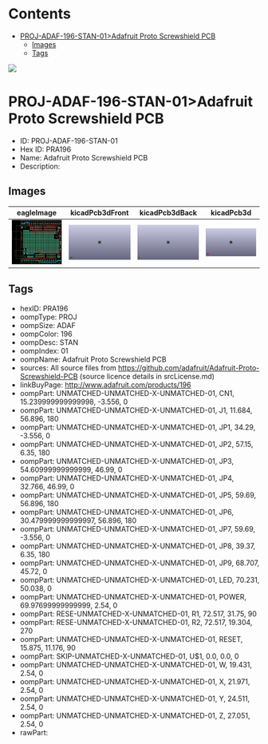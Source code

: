 



Contents
========

* [PROJ-ADAF-196-STAN-01>Adafruit Proto Screwshield PCB](#proj-adaf-196-stan-01adafruit-proto-screwshield-pcb)
	* [Images](#images)
	* [Tags](#tags)
  
![][im]
# PROJ-ADAF-196-STAN-01>Adafruit Proto Screwshield PCB

- ID: PROJ-ADAF-196-STAN-01
- Hex ID: PRA196
- Name: Adafruit Proto Screwshield PCB
- Description: 

## Images
  
  

|eagleImage|kicadPcb3dFront|kicadPcb3dBack|kicadPcb3d|
| :---: | :---: | :---: | :---: |
|[![eagleImage](eagleImage_140.png)](eagleImage_600.png)|[![kicadPcb3dFront](kicadPcb3dFront_140.png)](kicadPcb3dFront_600.png)|[![kicadPcb3dBack](kicadPcb3dBack_140.png)](kicadPcb3dBack_600.png)|[![kicadPcb3d](kicadPcb3d_140.png)](kicadPcb3d_600.png)|

## Tags

- hexID: PRA196
- oompType: PROJ
- oompSize: ADAF
- oompColor: 196
- oompDesc: STAN
- oompIndex: 01
- oompName: Adafruit Proto Screwshield PCB
- sources: All source files from https://github.com/adafruit/Adafruit-Proto-Screwshield-PCB (source licence details in srcLicense.md)
- linkBuyPage: http://www.adafruit.com/products/196
- oompPart: UNMATCHED-UNMATCHED-X-UNMATCHED-01, CN1, 15.239999999999998, -3.556, 0
- oompPart: UNMATCHED-UNMATCHED-X-UNMATCHED-01, J1, 11.684, 56.896, 180
- oompPart: UNMATCHED-UNMATCHED-X-UNMATCHED-01, JP1, 34.29, -3.556, 0
- oompPart: UNMATCHED-UNMATCHED-X-UNMATCHED-01, JP2, 57.15, 6.35, 180
- oompPart: UNMATCHED-UNMATCHED-X-UNMATCHED-01, JP3, 54.60999999999999, 46.99, 0
- oompPart: UNMATCHED-UNMATCHED-X-UNMATCHED-01, JP4, 32.766, 46.99, 0
- oompPart: UNMATCHED-UNMATCHED-X-UNMATCHED-01, JP5, 59.69, 56.896, 180
- oompPart: UNMATCHED-UNMATCHED-X-UNMATCHED-01, JP6, 30.479999999999997, 56.896, 180
- oompPart: UNMATCHED-UNMATCHED-X-UNMATCHED-01, JP7, 59.69, -3.556, 0
- oompPart: UNMATCHED-UNMATCHED-X-UNMATCHED-01, JP8, 39.37, 6.35, 180
- oompPart: UNMATCHED-UNMATCHED-X-UNMATCHED-01, JP9, 68.707, 45.72, 0
- oompPart: UNMATCHED-UNMATCHED-X-UNMATCHED-01, LED, 70.231, 50.038, 0
- oompPart: UNMATCHED-UNMATCHED-X-UNMATCHED-01, POWER, 69.97699999999999, 2.54, 0
- oompPart: RESE-UNMATCHED-X-UNMATCHED-01, R1, 72.517, 31.75, 90
- oompPart: RESE-UNMATCHED-X-UNMATCHED-01, R2, 72.517, 19.304, 270
- oompPart: UNMATCHED-UNMATCHED-X-UNMATCHED-01, RESET, 15.875, 11.176, 90
- oompPart: SKIP-UNMATCHED-X-UNMATCHED-01, U$1, 0.0, 0.0, 0
- oompPart: UNMATCHED-UNMATCHED-X-UNMATCHED-01, W, 19.431, 2.54, 0
- oompPart: UNMATCHED-UNMATCHED-X-UNMATCHED-01, X, 21.971, 2.54, 0
- oompPart: UNMATCHED-UNMATCHED-X-UNMATCHED-01, Y, 24.511, 2.54, 0
- oompPart: UNMATCHED-UNMATCHED-X-UNMATCHED-01, Z, 27.051, 2.54, 0
- rawPart: 



[im]: kicadPcb3d_450.png
